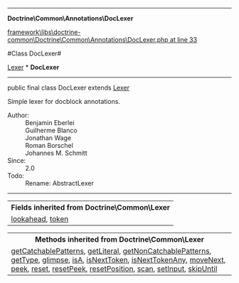 

- - -

**Doctrine\Common\Annotations\DocLexer**


<a href="https://github.com/JeyDotC/Hirudo/blob/master/framework/libs/doctrine-common/Doctrine/Common/Annotations/DocLexer.php#L33" >framework\libs\doctrine-common\Doctrine\Common\Annotations\DocLexer.php at line 33</a>

#Class DocLexer#

<a href="https://github.com/JeyDotC/Hirudo-docs/blob/master/doctrine/common/lexer.md">Lexer</a>
    * **DocLexer**




- - -

<p class="signature"><span class='k'>public final  class</span> <span class='nx'>DocLexer</span>
extends <a href="https://github.com/JeyDotC/Hirudo-docs/blob/master/doctrine/common/lexer.md">Lexer</a>

</p>

<div class="comment" id="overview_description"><p>Simple lexer for docblock annotations.</p></div>

<dl>
<dt>Author:</dt>
<dd>Benjamin Eberlei <kontakt@beberlei.de></dd>
<dd>Guilherme Blanco <guilhermeblanco@hotmail.com></dd>
<dd>Jonathan Wage <jonwage@gmail.com></dd>
<dd>Roman Borschel <roman@code-factory.org></dd>
<dd>Johannes M. Schmitt <schmittjoh@gmail.com></dd>
<dt>Since:</dt>
<dd>2.0</dd>
<dt>Todo:</dt>
<dd>Rename: AbstractLexer</dd>
</dl>


- - -

<table class="inherit">
<tr><th colspan="2">Fields inherited from Doctrine\Common\Lexer</th></tr>
<tr><td><a href="https://github.com/JeyDotC/Hirudo-docs/blob/master/doctrine/common/lexer.md">lookahead</a>, <a href="https://github.com/JeyDotC/Hirudo-docs/blob/master/doctrine/common/lexer.md">token</a></td></tr></table>

<table class="inherit">
<tr><th colspan="2">Methods inherited from Doctrine\Common\Lexer</th></tr>
<tr><td><a href="https://github.com/JeyDotC/Hirudo-docs/blob/master/doctrine/common/lexer.md">getCatchablePatterns</a>, <a href="https://github.com/JeyDotC/Hirudo-docs/blob/master/doctrine/common/lexer.md">getLiteral</a>, <a href="https://github.com/JeyDotC/Hirudo-docs/blob/master/doctrine/common/lexer.md">getNonCatchablePatterns</a>, <a href="https://github.com/JeyDotC/Hirudo-docs/blob/master/doctrine/common/lexer.md">getType</a>, <a href="https://github.com/JeyDotC/Hirudo-docs/blob/master/doctrine/common/lexer.md">glimpse</a>, <a href="https://github.com/JeyDotC/Hirudo-docs/blob/master/doctrine/common/lexer.md">isA</a>, <a href="https://github.com/JeyDotC/Hirudo-docs/blob/master/doctrine/common/lexer.md">isNextToken</a>, <a href="https://github.com/JeyDotC/Hirudo-docs/blob/master/doctrine/common/lexer.md">isNextTokenAny</a>, <a href="https://github.com/JeyDotC/Hirudo-docs/blob/master/doctrine/common/lexer.md">moveNext</a>, <a href="https://github.com/JeyDotC/Hirudo-docs/blob/master/doctrine/common/lexer.md">peek</a>, <a href="https://github.com/JeyDotC/Hirudo-docs/blob/master/doctrine/common/lexer.md">reset</a>, <a href="https://github.com/JeyDotC/Hirudo-docs/blob/master/doctrine/common/lexer.md">resetPeek</a>, <a href="https://github.com/JeyDotC/Hirudo-docs/blob/master/doctrine/common/lexer.md">resetPosition</a>, <a href="https://github.com/JeyDotC/Hirudo-docs/blob/master/doctrine/common/lexer.md">scan</a>, <a href="https://github.com/JeyDotC/Hirudo-docs/blob/master/doctrine/common/lexer.md">setInput</a>, <a href="https://github.com/JeyDotC/Hirudo-docs/blob/master/doctrine/common/lexer.md">skipUntil</a></td></tr></table>

